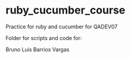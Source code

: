 # ruby_cucumber_course

Practice for ruby and cucumber for QADEV07

Folder for scripts and code for:

Bruno Luis Barrios Vargas